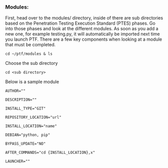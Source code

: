 ### Modules:

First, head over to the modules/ directory, inside of there are sub directories based on the Penetration Testing Execution Standard (PTES) phases. Go into those phases and look at the different modules. As soon as you add a new one, for example testing.py, it will automatically be imported next time you launch PTF. There are a few key components when looking at a module that must be completed.

```
cd ~/ptf/modules & ls
```

Choose the sub directory

```
cd <sub directory>
```

Below is a sample module

```
AUTHOR=""

DESCRIPTION=""

INSTALL_TYPE="GIT"

REPOSITORY_LOCATION="url"

INSTALL_LOCATION="name"

DEBIAN="python, pip"

BYPASS_UPDATE="NO"

AFTER_COMMANDS="cd {INSTALL_LOCATION},x"

LAUNCHER=""

```
